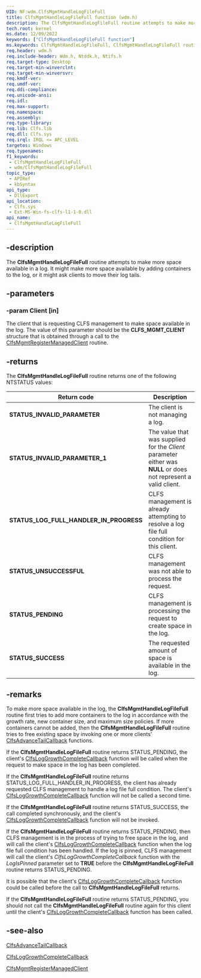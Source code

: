 ```yaml
---
UID: NF:wdm.ClfsMgmtHandleLogFileFull
title: ClfsMgmtHandleLogFileFull function (wdm.h)
description: The ClfsMgmtHandleLogFileFull routine attempts to make more space available in a log. It might make more space available by adding containers to the log, or it might ask clients to move their log tails.
tech.root: kernel
ms.date: 12/09/2022
keywords: ["ClfsMgmtHandleLogFileFull function"]
ms.keywords: ClfsMgmtHandleLogFileFull, ClfsMgmtHandleLogFileFull routine [Kernel-Mode Driver Architecture], Clfs_management_244be38f-f0dc-45db-b0c2-ccdee1290840.xml, kernel.clfsmgmthandlelogfilefull, wdm/ClfsMgmtHandleLogFileFull
req.header: wdm.h
req.include-header: Wdm.h, Ntddk.h, Ntifs.h
req.target-type: Desktop
req.target-min-winverclnt:
req.target-min-winversvr: 
req.kmdf-ver: 
req.umdf-ver: 
req.ddi-compliance: 
req.unicode-ansi: 
req.idl: 
req.max-support: 
req.namespace: 
req.assembly: 
req.type-library: 
req.lib: Clfs.lib
req.dll: Clfs.sys
req.irql: IRQL <= APC_LEVEL
targetos: Windows
req.typenames: 
f1_keywords:
 - ClfsMgmtHandleLogFileFull
 - wdm/ClfsMgmtHandleLogFileFull
topic_type:
 - APIRef
 - kbSyntax
api_type:
 - DllExport
api_location:
 - Clfs.sys
 - Ext-MS-Win-fs-clfs-l1-1-0.dll
api_name:
 - ClfsMgmtHandleLogFileFull
---
```


## -description

The **ClfsMgmtHandleLogFileFull** routine attempts to make more space available in a log. It might make more space available by adding containers to the log, or it might ask clients to move their log tails.

## -parameters

### -param Client [in]

The client that is requesting CLFS management to make space available in the log. The value of this parameter should be the **CLFS_MGMT_CLIENT** structure that is obtained through a call to the [ClfsMgmtRegisterManagedClient](/windows-hardware/drivers/ddi/wdm/nf-wdm-clfsmgmtregistermanagedclient) routine.

## -returns

The **ClfsMgmtHandleLogFileFull** routine returns one of the following NTSTATUS values:

| Return code | Description |
|---|---|
| **STATUS_INVALID_PARAMETER** | The client is not managing a log. |
| **STATUS_INVALID_PARAMETER_1** | The value that was supplied for the *Client* parameter either was **NULL** or does not represent a valid client. |
| **STATUS_LOG_FULL_HANDLER_IN_PROGRESS** | CLFS management is already attempting to resolve a log file full condition for this client. |
| **STATUS_UNSUCCESSFUL** | CLFS management was not able to process the request. |
| **STATUS_PENDING** | CLFS management is processing the request to create space in the log. |
| **STATUS_SUCCESS** | The requested amount of space is available in the log. |

## -remarks

To make more space available in the log, the **ClfsMgmtHandleLogFileFull** routine first tries to add more containers to the log in accordance with the growth rate, new container size, and maximum size policies. If more containers cannot be added, then the **ClfsMgmtHandleLogFileFull** routine tries to free existing space by invoking one or more clients' [ClfsAdvanceTailCallback](/windows-hardware/drivers/ddi/wdm/nc-wdm-pclfs_client_advance_tail_callback) functions.

If the **ClfsMgmtHandleLogFileFull** routine returns STATUS_PENDING, the client's [ClfsLogGrowthCompleteCallback](/windows-hardware/drivers/ddi/wdm/nc-wdm-pclfs_client_lff_handler_complete_callback) function will be called when the request to make space in the log has been completed.

If the **ClfsMgmtHandleLogFileFull** routine returns STATUS_LOG_FULL_HANDLER_IN_PROGRESS, the client has already requested CLFS management to handle a log file full condition. The client's [ClfsLogGrowthCompleteCallback](/windows-hardware/drivers/ddi/wdm/nc-wdm-pclfs_client_lff_handler_complete_callback) function will not be called a second time.

If the **ClfsMgmtHandleLogFileFull** routine returns STATUS_SUCCESS, the call completed synchronously, and the client's [ClfsLogGrowthCompleteCallback](/windows-hardware/drivers/ddi/wdm/nc-wdm-pclfs_client_lff_handler_complete_callback) function will not be invoked.

If the **ClfsMgmtHandleLogFileFull** routine returns STATUS_PENDING, then CLFS management is in the process of trying to free space in the log, and will call the client's [ClfsLogGrowthCompleteCallback](/windows-hardware/drivers/ddi/wdm/nc-wdm-pclfs_client_lff_handler_complete_callback) function when the log file full condition has been handled. If the log is pinned, CLFS management will call the client's *ClfsLogGrowthCompleteCallback* function with the *LogIsPinned* parameter set to **TRUE** before the **ClfsMgmtHandleLogFileFull** routine returns STATUS_PENDING.

It is possible that the client's [ClfsLogGrowthCompleteCallback](/windows-hardware/drivers/ddi/wdm/nc-wdm-pclfs_client_lff_handler_complete_callback) function could be called before the call to **ClfsMgmtHandleLogFileFull** returns.

If the **ClfsMgmtHandleLogFileFull** routine returns STATUS_PENDING, you should not call the **ClfsMgmtHandleLogFileFull** routine again for this client until the client's [ClfsLogGrowthCompleteCallback](/windows-hardware/drivers/ddi/wdm/nc-wdm-pclfs_client_lff_handler_complete_callback) function has been called.

## -see-also

[ClfsAdvanceTailCallback](/windows-hardware/drivers/ddi/wdm/nc-wdm-pclfs_client_advance_tail_callback)

[ClfsLogGrowthCompleteCallback](/windows-hardware/drivers/ddi/wdm/nc-wdm-pclfs_client_lff_handler_complete_callback)

[ClfsMgmtRegisterManagedClient](/windows-hardware/drivers/ddi/wdm/nf-wdm-clfsmgmtregistermanagedclient)
